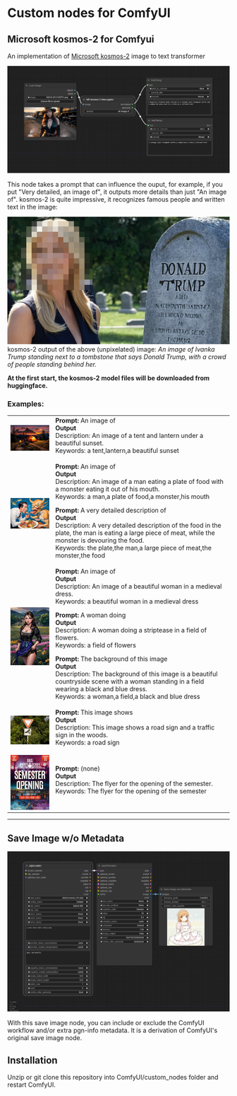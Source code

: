 # Custom nodes for ComfyUI

## Microsoft kosmos-2 for Comfyui

An implementation of [Microsoft kosmos-2](https://huggingface.co/microsoft/kosmos-2-patch14-224) image to text transformer

![](img/ComfyUI_00001_.png)

This node takes a prompt that can influence the ouput, for example, if you put "Very detailed, an image of", it outputs more details than just "An image of". kosmos-2 is quite impressive, it recognizes famous people and written text in the image:

![](img/ComfyUI_00132.jpg)
kosmos-2 output of the above (unpixelated) image: _An image of Ivanka Trump standing next to a tombstone that says Donald Trump, with a crowd of people standing behind her._

**At the first start, the kosmos-2 model files will be downloaded from huggingface.**

### Examples:

<table>
    <tr>
        <td><img src="img/00049-2467344372.jpg" width="250"></td>
        <td>
            <b>Prompt:</b> An image of<br>
            <b>Output</b><br>
            Description: An image of a tent and lantern under a beautiful sunset.<br>
            Keywords: a tent,lantern,a beautiful sunset<p>
        </td>
    </tr>
    <tr>
        <td><img src="img/2023-12-05_18-14-17_8435.jpg" width="250"></td>
        <td>
            <b>Prompt:</b> An image of<br>
            <b>Output</b><br>
            Description: An image of a man eating a plate of food with a monster eating it out of his mouth.<br>
            Keywords: a man,a plate of food,a monster,his mouth<p><p>
            <b>Prompt:</b> A very detailed description of<br>
            <b>Output</b><br>
            Description: A very detailed description of the food in the plate, the man is eating a large piece of meat, while the monster is devouring the food.<br>
            Keywords: the plate,the man,a large piece of meat,the monster,the food<p>
        </td>
    </tr>
    <tr>
        <td><img src="img/2023-12-26-191725_546.jpg" width="250"></td>
        <td>
            <b>Prompt:</b> An image of<br>
            <b>Output</b><br>
            Description: An image of a beautiful woman in a medieval dress.<br>
            Keywords: a beautiful woman in a medieval dress<p><p>
            <b>Prompt:</b> A woman doing<br>
            <b>Output</b><br>
            Description: A woman doing a striptease in a field of flowers.<br>
            Keywords: a field of flowers<p>
            <b>Prompt:</b> The background of this image<br>
            <b>Output</b><br>
            Description: The background of this image is a beautiful countryside scene with a woman standing in a field wearing a black and blue dress.<br>
            Keywords: a woman,a field,a black and blue dress
        </td>
    </tr>
    <tr>
        <td><img src="img/road-sign-3425675009.jpg" width="250"></td>
        <td>
            <b>Prompt:</b> This image shows<br>
            <b>Output</b><br>
            Description: This image shows a road sign and a traffic sign in the woods.<br>
            Keywords: a road sign<p>
        </td>
    </tr>
    <tr>
        <td><img src="img/35_727584-2581741032.jpg" width="250"></td>
        <td>
            <b>Prompt:</b> (none)<br>
            <b>Output</b><br>
            Description: The flyer for the opening of the semester.<br>
            Keywords: The flyer for the opening of the semester<p>
        </td>
    </tr>
</table>

<hr>

## Save Image w/o Metadata

![](img/workflow.png)

With this save image node, you can include or exclude the ComfyUI workflow and/or extra pgn-info metadata. It is a derivation of ComfyUI's original save image node.

## Installation

Unzip or git clone this repository into ComfyUI/custom_nodes folder and restart ComfyUI.

